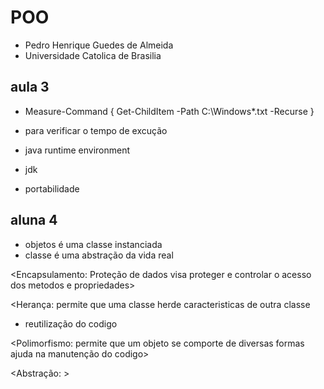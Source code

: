 # POO
- Pedro Henrique Guedes de Almeida
- Universidade Catolica de Brasilia

## aula 3
- Measure-Command { Get-ChildItem -Path C:\Windows\*.txt -Recurse }
- para verificar o tempo de excução

- java runtime environment
- jdk
- portabilidade

## aluna 4
- objetos é uma classe instanciada
- classe é uma abstração da vida real

<Encapsulamento: Proteção de dados
visa proteger e controlar o acesso dos metodos e propriedades>

<Herança: permite que uma classe herde caracteristicas de outra classe
- reutilização do codigo
>

<Polimorfismo: permite que um objeto se comporte de diversas formas ajuda na manutenção do codigo>

<Abstração: >
